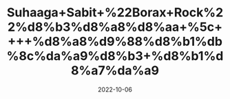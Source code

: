 ---
title: 'Suhaaga+Sabit+%22Borax+Rock%22%d8%b3%d8%a8%d8%aa+%5c++++%d8%a8%d9%88%d8%b1%db%8c%da%a9%d8%b3+%d8%b1%d8%a7%da%a9'
date: '2022-10-06' 
metatag: '' 
inventory: '0' 
draft: false 
# meta description 
shortDescripton: 'It+reduces+the+cholesterol+levels+in+the+blood+and+stimulates+the+natural+antioxidants.++It+promotes+uterine+functions+like+ova+secretion+and+menstruation+in+women+suffering+from+Polycystic+Ovary+Syndrome+(PCOS).'
description: 'Stone'
longdescription: ''
featured: True
# product Price
price: '40.0'
# Product Short Description
shortDescription: 'It+reduces+the+cholesterol+levels+in+the+blood+and+stimulates+the+natural+antioxidants.++It+promotes+uterine+functions+like+ova+secretion+and+menstruation+in+women+suffering+from+Polycystic+Ovary+Syndrome+(PCOS).'
productID: '48541277-9D2A-ED11-9968-005056B3A416'
type: 'products'
category: 'Stone' 
thumnailproduct: 'https://eraconnect.blob.core.windows.net/product-images/aminsaddiquidawakhana/48541277-9D2A-ED11-9968-005056B3A416.webp' 
images:
  - image: 'https://eraconnect.blob.core.windows.net/product-images/aminsaddiquidawakhana/48541277-9D2A-ED11-9968-005056B3A416.webp'  
Variants:
---